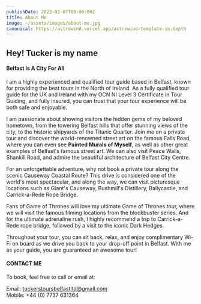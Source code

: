 ```yaml
---
publishDate: 2023-02-07T00:00:00Z
title: About Me
image: ~/assets/images/about-me.jpg
canonical: https://astrowind.vercel.app/astrowind-template-in-depth
---
```


## Hey! Tucker is my name
#### Belfast Is A City For All

I am a highly experienced and qualified tour guide based in Belfast, known for providing the best tours in the North of Ireland. As a fully qualified tour guide for the UK and Ireland with my OCN NI Level 3 Certificate in Tour Guiding, and fully insured, you can trust that your tour experience will be both safe and enjoyable.

I am passionate about showing visitors the hidden gems of my beloved hometown, from the towering Belfast hills that offer stunning views of the city, to the historic shipyards of the Titanic Quarter. Join me on a private tour and discover the world-renowned street art on the famous Falls Road, where you can even see **Painted Murals of Myself**, as well as other great examples of Belfast's famous street art. We can also visit Peace Walls, Shankill Road, and admire the beautiful architecture of Belfast City Centre.

For an unforgettable adventure, why not book a private tour along the scenic Causeway Coastal Route? This drive is considered one of the world's most spectacular, and along the way, we can visit picturesque locations such as Giant's Causeway, Bushmill's Distillery, Ballycastle, and Carrick-a-Rede Rope Bridge.

Fans of Game of Thrones will love my ultimate Game of Thrones tour, where we will visit the famous filming locations from the blockbuster series. And for the ultimate adrenaline rush, I highly recommend a trip to Carrick-a-Rede rope bridge, followed by a visit to the iconic Dark Hedges.

Throughout your tour, you can sit back, relax, and enjoy complimentary Wi-Fi on board as we drive you back to your drop-off point in Belfast. With me as your guide, you are guaranteed an awesome tour!

#### CONTACT ME

To book, feel free to call or email at:

Email: tuckerstoursbelfastltd@gmail.com <br/>
Mobile: +44 (0) 7737 631364
